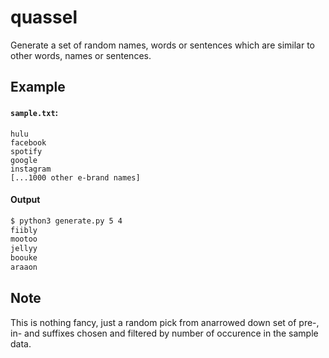 # quassel

Generate a set of random names, words or sentences which are similar to other words, names or sentences.

## Example

#### `sample.txt`:
```
hulu
facebook
spotify
google
instagram
[...1000 other e-brand names]
```
#### Output
```bash
$ python3 generate.py 5 4
fiibly
mootoo
jellyy
boouke
araaon
```

## Note
This is nothing fancy, just a random pick from anarrowed down set of pre-, in- and suffixes chosen and filtered by number of occurence in the sample data. 
